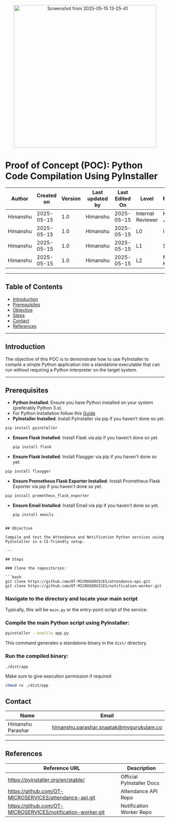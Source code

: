 <p align="center">
  <img src="https://github.com/user-attachments/assets/0b0eea18-d900-4abd-9e03-e866a426d4c8" alt="Screenshot from 2025-05-15 13-25-41" width="450">
</p>


# Proof of Concept (POC): Python Code Compilation Using PyInstaller

| Author   | Created on | Version | Last updated by | Last Edited On | Level             | Reviewer        |
|----------|------------|---------|------------------|----------------|-------------------|-----------------|
| Himanshu | 2025-05-15 | 1.0     | Himanshu         | 2025-05-15     | Internal Reviewer | Komal Jaiswal   |
| Himanshu | 2025-05-15 | 1.0     | Himanshu         | 2025-05-15     | L0                | Imran           |
| Himanshu | 2025-05-15 | 1.0     | Himanshu         | 2025-05-15     | L1                | Shashi          |
| Himanshu | 2025-05-15 | 1.0     | Himanshu         | 2025-05-15     | L2                | Mahesh Kumar    |

---

## Table of Contents

- [Introduction](#introduction)
- [Prerequisites](#prerequisites)
- [Objective](#objective)
- [Steps](#steps)
- [Contact](#contact)
- [References](#references)

---

## Introduction

The objective of this POC is to demonstrate how to use PyInstaller to compile a simple Python application into a standalone executable that can run without requiring a Python interpreter on the target system.

---

## Prerequisites

- **Python Installed**: Ensure you have Python installed on your system (preferably Python 3.x).
- For Python Installation follow this [Guide](https://github.com/Cloud-NInja-snaatak/Documentation/blob/aditya_scrum13/commonstack/applications/python/installation/installation_guide.md)
- **PyInstaller Installed**: Install PyInstaller via pip if you haven’t done so yet.
```bash
pip install pyinstaller
```
- **Ensure Flask Installed**: Install Flask via pip if you haven't done so yet.
  ```bash
  pip install flask
  ```

- **Ensure Flask Installed**: Install Flasgger via pip if you haven't done so yet.

```bash
pip install flasgger
```

- **Ensure Prometheus Flask Exporter Installed**: Install Prometheus Flask Exporter via pip if you haven't done so yet.

```bash
pip install prometheus_flask_exporter
```

- **Ensure Email Installed**: Install Email via pip if you haven't done so yet.

  ```bash
  pip install emails
```

## Objective

Compile and test the Attendance and Notification Python services using PyInstaller in a CI-friendly setup.

---

## Steps

### Clone the repositories:

```bash
git clone https://github.com/OT-MICROSERVICES/attendance-api.git
git clone https://github.com/OT-MICROSERVICES/notification-worker.git
```
### Navigate to the directory and locate your main script  
Typically, this will be `main.py` or the entry-point script of the service.

### Compile the main Python script using PyInstaller:

```bash
pyinstaller --onefile app.py
```
This command generates a standalone binary in the `dist/` directory.

### Run the compiled binary:

```bash
./dist/app
```
Make sure to give execution permission if required:

```bash
chmod +x ./dist/app
```

## Contact

| Name              | Email                                         |
|-------------------|-----------------------------------------------|
| Himanshu Parashar | himanshu.parashar.snaatak@mygurukulam.co      |

---

## References

| Reference URL                                               | Description                 |
|-------------------------------------------------------------|-----------------------------|
| https://pyinstaller.org/en/stable/                          | Official PyInstaller Docs    |
| https://github.com/OT-MICROSERVICES/attendance-api.git      | Attendance API Repo          |
| https://github.com/OT-MICROSERVICES/notification-worker.git | Notification Worker Repo     |
